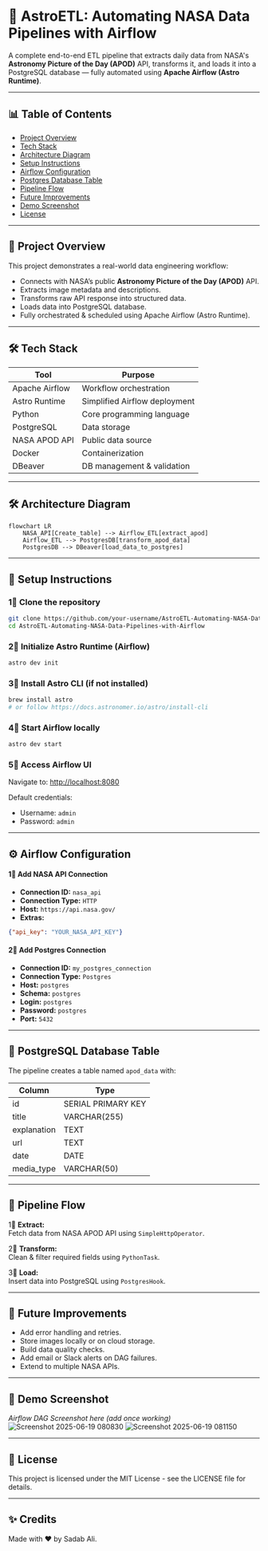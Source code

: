 # 🚀 AstroETL: Automating NASA Data Pipelines with Airflow

A complete end-to-end ETL pipeline that extracts daily data from NASA's **Astronomy Picture of the Day (APOD)** API, transforms it, and loads it into a PostgreSQL database — fully automated using **Apache Airflow (Astro Runtime)**.

---

## 📊 Table of Contents

- [Project Overview](#project-overview)
- [Tech Stack](#tech-stack)
- [Architecture Diagram](#architecture-diagram)
- [Setup Instructions](#setup-instructions)
- [Airflow Configuration](#airflow-configuration)
- [Postgres Database Table](#postgres-database-table)
- [Pipeline Flow](#pipeline-flow)
- [Future Improvements](#future-improvements)
- [Demo Screenshot](#demo-screenshot)
- [License](#license)

---

## 🌟 Project Overview

This project demonstrates a real-world data engineering workflow:

- Connects with NASA’s public **Astronomy Picture of the Day (APOD)** API.
- Extracts image metadata and descriptions.
- Transforms raw API response into structured data.
- Loads data into PostgreSQL database.
- Fully orchestrated & scheduled using Apache Airflow (Astro Runtime).

---

## 🛠 Tech Stack

| Tool           | Purpose                       |
| -------------- | ----------------------------- |
| Apache Airflow | Workflow orchestration        |
| Astro Runtime  | Simplified Airflow deployment |
| Python         | Core programming language     |
| PostgreSQL     | Data storage                  |
| NASA APOD API  | Public data source            |
| Docker         | Containerization              |
| DBeaver        | DB management & validation    |

---

## 🛠 Architecture Diagram

```mermaid
flowchart LR
    NASA_API[Create_table] --> Airflow_ETL[extract_apod]
    Airflow_ETL --> PostgresDB[transform_apod_data]
    PostgresDB --> DBeaver[load_data_to_postgres]
```

---

## 🚀 Setup Instructions

### 1⃣ Clone the repository

```bash
git clone https://github.com/your-username/AstroETL-Automating-NASA-Data-Pipelines-with-Airflow.git
cd AstroETL-Automating-NASA-Data-Pipelines-with-Airflow
```

### 2⃣ Initialize Astro Runtime (Airflow)

```bash
astro dev init
```

### 3⃣ Install Astro CLI (if not installed)

```bash
brew install astro
# or follow https://docs.astronomer.io/astro/install-cli
```

### 4⃣ Start Airflow locally

```bash
astro dev start
```

### 5⃣ Access Airflow UI

Navigate to: [http://localhost:8080](http://localhost:8080)

Default credentials:

- Username: `admin`
- Password: `admin`

---

## ⚙ Airflow Configuration

#### 1⃣ Add NASA API Connection

- **Connection ID:** `nasa_api`
- **Connection Type:** `HTTP`
- **Host:** `https://api.nasa.gov/`
- **Extras:**

```json
{"api_key": "YOUR_NASA_API_KEY"}
```

#### 2⃣ Add Postgres Connection

- **Connection ID:** `my_postgres_connection`
- **Connection Type:** `Postgres`
- **Host:** `postgres`
- **Schema:** `postgres`
- **Login:** `postgres`
- **Password:** `postgres`
- **Port:** `5432`

---

## 📄 PostgreSQL Database Table

The pipeline creates a table named `apod_data` with:

| Column      | Type               |
| ----------- | ------------------ |
| id          | SERIAL PRIMARY KEY |
| title       | VARCHAR(255)       |
| explanation | TEXT               |
| url         | TEXT               |
| date        | DATE               |
| media\_type | VARCHAR(50)        |

---

## 🔄 Pipeline Flow

1⃣ **Extract:**\
Fetch data from NASA APOD API using `SimpleHttpOperator`.

2⃣ **Transform:**\
Clean & filter required fields using `PythonTask`.

3⃣ **Load:**\
Insert data into PostgreSQL using `PostgresHook`.

---

## 🔧 Future Improvements

- Add error handling and retries.
- Store images locally or on cloud storage.
- Build data quality checks.
- Add email or Slack alerts on DAG failures.
- Extend to multiple NASA APIs.

---

## 📸 Demo Screenshot

*Airflow DAG Screenshot here (add once working)*
![Screenshot 2025-06-19 080830](https://github.com/user-attachments/assets/ca9173a6-961e-4e66-a1b0-9ac80f22e0fd)
![Screenshot 2025-06-19 081150](https://github.com/user-attachments/assets/449d6502-e78f-4710-b537-efab11255406)

---

## 📄 License

This project is licensed under the MIT License - see the LICENSE file for details.

---

## ✨ Credits

Made with ❤️ by Sadab Ali.

